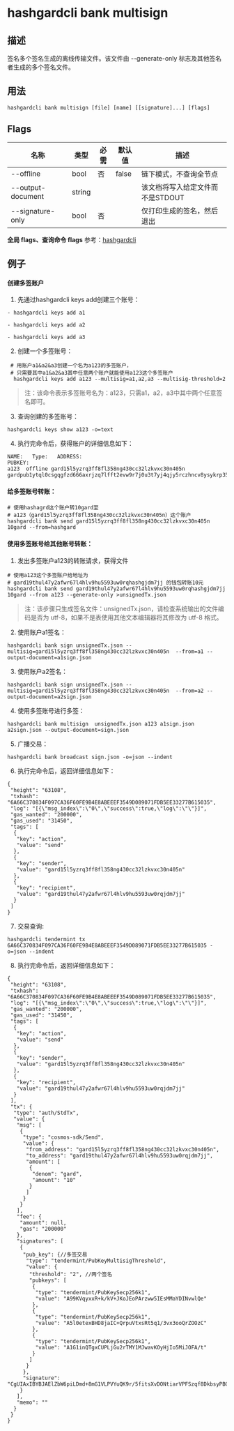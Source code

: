 # hashgardcli bank multisign

## 描述

签名多个签名生成的离线传输文件。该文件由 --generate-only 标志及其他签名者生成的多个签名文件。

## 用法

```
hashgardcli bank multisign [file] [name] [[signature]...] [flags]
```

## Flags

| 名称       | 类型    | 必需 | 默认值                | 描述                                                         |
| ---------------- | ------- | -------- | --------------------- | ------------------------------------------------------------ |
| --offline | bool | 否 | false | 链下模式，不查询全节点 |
| --output-document | string |  |  | 该文档将写入给定文件而不是STDOUT |
| --signature-only | bool | 否 | | 仅打印生成的签名，然后退出 |


 **全局 flags、查询命令 flags** 参考：[hashgardcli](../README.md)

## 例子

#### 创建多签账户

1. 先通过hashgardcli keys add创建三个账号：

```
- hashgardcli keys add a1

- hashgardcli keys add a2

- hashgardcli keys add a3
```

2. 创建一个多签账号：

```
 # 用账户a1&a2&a3创建一个名为a123的多签账户，
 # 只需要其中a1&a2&a3其中任意两个账户就能使用a123这个多签账户
  hashgardcli keys add a123 --multisig=a1,a2,a3 --multisig-threshold=2
```
> 注：该命令表示多签账号名为：a123，只需a1，a2，a3中其中两个任意签名即可。

3. 查询创建的多签账号：

```
hashgardcli keys show a123 -o=text
```
4. 执行完命令后，获得账户的详细信息如下：

```
NAME:   Type:   ADDRESS:                                                PUBKEY:
a123  offline gard15l5yzrq3ff8fl358ng430cc32lzkvxc30n405n     gardpub1ytql0csgqgfzd666axrjzq7lfft2evw9r7j0u3t7yj4qjy5rczhncv8ysykrp35cpjpklsj5rcfzd666axrjzquew3ad0vgywr7gmgszly9wnw2mwxc3k7dttlmm780g5y9djw8vcgfzd666axrjzq63kk98gyurzz2rewxxhd4dxvvdfsnsdtegajrcez3exg3yu9q0a5kpkkj3
```
#### 给多签账号转账：

```
# 使用hashagrd这个账户转10gard至
# a123（gard15l5yzrq3ff8fl358ng430cc32lzkvxc30n405n）这个账户
hashgardcli bank send gard15l5yzrq3ff8fl358ng430cc32lzkvxc30n405n 10gard --from=hashgard
```

#### 使用多签账号给其他账号转账：

1. 发出多签账户a123的转账请求，获得文件

```
# 使用a123这个多签账户给地址为
# gard19thul47y2afwr67l4hlv9hu5593uw0rqhashgjdm7jj 的钱包转账10元
hashgardcli bank send gard19thul47y2afwr67l4hlv9hu5593uw0rqhashgjdm7jj 10gard --from a123 --generate-only >unsignedTx.json
```
>注：该步骤只生成签名文件：unsignedTx.json，请检查系统输出的文件编码是否为 utf-8，如果不是表使用其他文本编辑器将其修改为 utf-8 格式。

2. 使用账户a1签名：

```
hashgardcli bank sign unsignedTx.json --multisig=gard15l5yzrq3ff8fl358ng430cc32lzkvxc30n405n  --from=a1 --output-document=a1sign.json
```
3. 使用账户a2签名：

```
hashgardcli bank sign unsignedTx.json --multisig=gard15l5yzrq3ff8fl358ng430cc32lzkvxc30n405n  --from=a2 --output-document=a2sign.json
```
4. 使用多签账号进行多签：

```
hashgardcli bank multisign  unsignedTx.json a123 a1sign.json a2sign.json --output-document=sign.json
```
5. 广播交易：

```
hashgardcli bank broadcast sign.json -o=json --indent
```
6. 执行完命令后，返回详细信息如下：

```
{
 "height": "63108",
 "txhash": "6A66C370834F097CA36F60FE9B4E8ABEEEF3549D089071FDB5EE33277B615035",
 "log": "[{\"msg_index\":\"0\",\"success\":true,\"log\":\"\"}]",
 "gas_wanted": "200000",
 "gas_used": "31450",
 "tags": [
  {
   "key": "action",
   "value": "send"
  },
  {
   "key": "sender",
   "value": "gard15l5yzrq3ff8fl358ng430cc32lzkvxc30n405n"
  },
  {
   "key": "recipient",
   "value": "gard19thul47y2afwr67l4hlv9hu5593uw0rqjdm7jj"
  }
 ]
}
```
7. 交易查询:

```
hashgardcli tendermint tx 6A66C370834F097CA36F60FE9B4E8ABEEEF3549D089071FDB5EE33277B615035 -o=json --indent
```
8. 执行完命令后，返回详细信息如下：

```
{
 "height": "63108",
 "txhash": "6A66C370834F097CA36F60FE9B4E8ABEEEF3549D089071FDB5EE33277B615035",
 "log": "[{\"msg_index\":\"0\",\"success\":true,\"log\":\"\"}]",
 "gas_wanted": "200000",
 "gas_used": "31450",
 "tags": [
  {
   "key": "action",
   "value": "send"
  },
  {
   "key": "sender",
   "value": "gard15l5yzrq3ff8fl358ng430cc32lzkvxc30n405n"
  },
  {
   "key": "recipient",
   "value": "gard19thul47y2afwr67l4hlv9hu5593uw0rqjdm7jj"
  }
 ],
 "tx": {
  "type": "auth/StdTx",
  "value": {
   "msg": [
    {
     "type": "cosmos-sdk/Send",
     "value": {
      "from_address": "gard15l5yzrq3ff8fl358ng430cc32lzkvxc30n405n",
      "to_address": "gard19thul47y2afwr67l4hlv9hu5593uw0rqjdm7jj",
      "amount": [
       {
        "denom": "gard",
        "amount": "10"
       }
      ]
     }
    }
   ],
   "fee": {
    "amount": null,
    "gas": "200000"
   },
   "signatures": [
    {
     "pub_key": {//多签交易
      "type": "tendermint/PubKeyMultisigThreshold",
      "value": {
       "threshold": "2", //两个签名
       "pubkeys": [
        {
         "type": "tendermint/PubKeySecp256k1",
         "value": "A99KVqyxxR+k/kV+JKoJEoPArzww5IEsMMaYDINvwlQe"
        },
        {
         "type": "tendermint/PubKeySecp256k1",
         "value": "A5l0etexBHD8jaIC+QrpuVtxsRt5q1/3vx3ooQrZOOzC"
        },
        {
         "type": "tendermint/PubKeySecp256k1",
         "value": "A1G1inQTgxCUPLjGu2rTMY1MJwavKOyHjIo5MiJOFA/t"
        }
       ]
      }
     },
     "signature": "CgUIAxIBYBJAElZbW6piLDmd+8mG1VLPVYuQK9r/5fitsXvDONtiarVPFSzqf8DkbsyPBOCQOmfuMkhFt+S1TqyFyUZuaE242hJA2j2QTmtW8eEtqOPAkyed0j/97q9phg34KV95gvfp0wd7V0umKoyj/FX/WTvD7iYNWS2ssbwjpztItggOcCTeCw=="
    }
   ],
   "memo": ""
  }
 }
}
```
